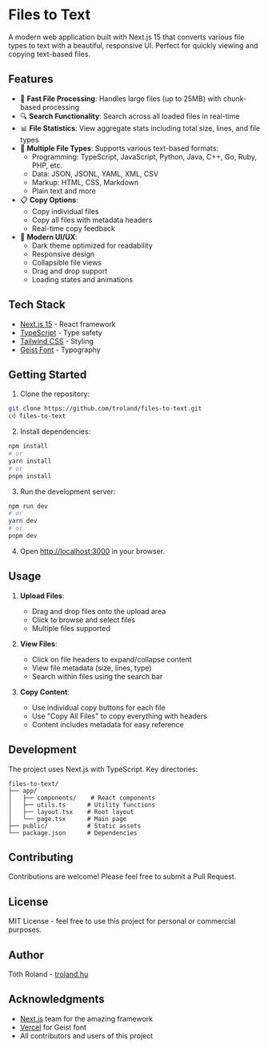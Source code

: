 # Files to Text

A modern web application built with Next.js 15 that converts various file types to text with a beautiful, responsive UI. Perfect for quickly viewing and copying text-based files.

## Features

- 🚀 **Fast File Processing**: Handles large files (up to 25MB) with chunk-based processing
- 🔍 **Search Functionality**: Search across all loaded files in real-time
- 📊 **File Statistics**: View aggregate stats including total size, lines, and file types
- 💾 **Multiple File Types**: Supports various text-based formats:
  - Programming: TypeScript, JavaScript, Python, Java, C++, Go, Ruby, PHP, etc.
  - Data: JSON, JSONL, YAML, XML, CSV
  - Markup: HTML, CSS, Markdown
  - Plain text and more
- 📋 **Copy Options**: 
  - Copy individual files
  - Copy all files with metadata headers
  - Real-time copy feedback
- 🎨 **Modern UI/UX**:
  - Dark theme optimized for readability
  - Responsive design
  - Collapsible file views
  - Drag and drop support
  - Loading states and animations

## Tech Stack

- [Next.js 15](https://nextjs.org/) - React framework
- [TypeScript](https://www.typescriptlang.org/) - Type safety
- [Tailwind CSS](https://tailwindcss.com/) - Styling
- [Geist Font](https://vercel.com/font) - Typography

## Getting Started

1. Clone the repository:

```bash
git clone https://github.com/troland/files-to-text.git
cd files-to-text
```

2. Install dependencies:

```bash
npm install
# or
yarn install
# or
pnpm install
```

3. Run the development server:

```bash
npm run dev
# or
yarn dev
# or
pnpm dev
```

4. Open [http://localhost:3000](http://localhost:3000) in your browser.

## Usage

1. **Upload Files**:
   - Drag and drop files onto the upload area
   - Click to browse and select files
   - Multiple files supported

2. **View Files**:
   - Click on file headers to expand/collapse content
   - View file metadata (size, lines, type)
   - Search within files using the search bar

3. **Copy Content**:
   - Use individual copy buttons for each file
   - Use "Copy All Files" to copy everything with headers
   - Content includes metadata for easy reference

## Development

The project uses Next.js with TypeScript. Key directories:

```
files-to-text/
├── app/
│   ├── components/    # React components
│   ├── utils.ts      # Utility functions
│   ├── layout.tsx    # Root layout
│   └── page.tsx      # Main page
├── public/           # Static assets
└── package.json      # Dependencies
```

## Contributing

Contributions are welcome! Please feel free to submit a Pull Request.

## License

MIT License - feel free to use this project for personal or commercial purposes.

## Author

Tóth Roland - [troland.hu](https://troland.hu)

## Acknowledgments

- [Next.js](https://nextjs.org/) team for the amazing framework
- [Vercel](https://vercel.com/) for Geist font
- All contributors and users of this project
